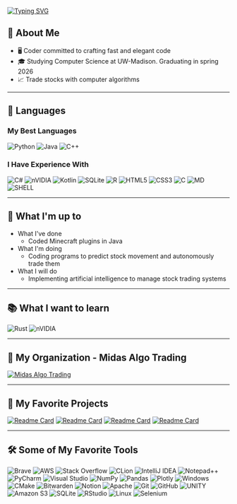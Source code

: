 [![Typing SVG](https://readme-typing-svg.demolab.com?font=Fira+Code&size=100&duration=2500&color=2990BD&center=true&vCenter=true&multiline=true&random=false&width=1928&height=384&lines=Hello%F0%9F%91%8B+I'm+Erik;Welcome+to+my+README.md)](https://git.io/typing-svg)

## :book: About Me
* 🖥 Coder committed to crafting fast and elegant code
* 🎓 Studying Computer Science at UW-Madison. Graduating in spring 2026
* 📈 Trade stocks with computer algorithms

---

## :scroll: Languages

### My Best Languages
![Python](https://img.shields.io/badge/Python-3776AB?style=for-the-badge&logo=python&logoColor=white)
![Java](https://img.shields.io/badge/Java-ED8B00?style=for-the-badge&logo=openjdk&logoColor=white)
![C++](https://img.shields.io/badge/C%2B%2B-00599C?style=for-the-badge&logo=c%2B%2B&logoColor=white)

### I Have Experience With
![C#](https://img.shields.io/badge/C%23-239120?style=for-the-badge&logo=c-sharp&logoColor=white)
![nVIDIA](https://img.shields.io/badge/cuda-000000.svg?style=for-the-badge&logo=nVIDIA&logoColor=green)
![Kotlin](https://img.shields.io/badge/kotlin-%237F52FF.svg?style=for-the-badge&logo=kotlin&logoColor=white)
![SQLite](https://img.shields.io/badge/sqlite-%2307405e.svg?style=for-the-badge&logo=sqlite&logoColor=white)
![R](https://img.shields.io/badge/r-%23276DC3.svg?style=for-the-badge&logo=r&logoColor=white)
![HTML5](https://img.shields.io/badge/HTML5-E34F26?style=for-the-badge&logo=html5&logoColor=white)
![CSS3](https://img.shields.io/badge/CSS3-1572B6?style=for-the-badge&logo=css3&logoColor=white)
![C](https://img.shields.io/badge/C-00599C?style=for-the-badge&logo=c&logoColor=white)
![MD](https://img.shields.io/badge/Markdown-000000?style=for-the-badge&logo=markdown&logoColor=white)
![SHELL](https://img.shields.io/badge/Shell_Script-121011?style=for-the-badge&logo=gnu-bash&logoColor=white)

---

## :pushpin: What I'm up to  
- What I've done
  - Coded Minecraft plugins in Java
- What I'm doing
  - Coding programs to predict stock movement and autonomously trade them
- What I will do
    - Implementing artificial intelligence to manage stock trading systems

---

## :books: What I want to learn
![Rust](https://img.shields.io/badge/rust-%23000000.svg?style=for-the-badge&logo=rust&logoColor=white)
![nVIDIA](https://img.shields.io/badge/cuda-000000.svg?style=for-the-badge&logo=nVIDIA&logoColor=green)

---
## :ledger: My Organization - Midas Algo Trading
[![Midas Algo Trading](https://github.com/Jenovesan/Jenovesan/assets/67431462/9e4bcc73-e229-404e-9084-d6dc3d16e2f8)](https://github.com/Midas-Algo-Trading)

---

## :open_file_folder: My Favorite Projects

[![Readme Card](https://github-readme-stats.vercel.app/api/pin/?username=jenovesan&repo=guilds&theme=onedark)](https://github.com/Jenovesan/Guilds)
[![Readme Card](https://github-readme-stats.vercel.app/api/pin/?username=jenovesan&repo=datetime&theme=onedark)](https://github.com/Midas-Algo-Trading/datetime)
[![Readme Card](https://github-readme-stats.vercel.app/api/pin/?username=Midas-Algo-Trading&repo=midas-python-public&theme=onedark)](https://github.com/Midas-Algo-Trading/midas-python-public)
[![Readme Card](https://github-readme-stats.vercel.app/api/pin/?username=Midas-Algo-Trading&repo=stringhelpers&theme=onedark)](https://github.com/Midas-Algo-Trading/stringhelpers)

--- 
## :hammer_and_wrench: Some of My Favorite Tools
![Brave](https://img.shields.io/badge/Brave-FB542B?style=for-the-badge&logo=Brave&logoColor=white)
![AWS](https://img.shields.io/badge/Amazon_AWS-232F3E?style=for-the-badge&logo=amazon-aws&logoColor=white)
![Stack Overflow](https://img.shields.io/badge/-Stackoverflow-FE7A16?style=for-the-badge&logo=stack-overflow&logoColor=white)
![CLion](https://img.shields.io/badge/CLion-black?style=for-the-badge&logo=clion&logoColor=white)
![IntelliJ IDEA](https://img.shields.io/badge/IntelliJIDEA-000000.svg?style=for-the-badge&logo=intellij-idea&logoColor=white)
![Notepad++](https://img.shields.io/badge/Notepad++-90E59A.svg?style=for-the-badge&logo=notepad%2b%2b&logoColor=black)
![PyCharm](https://img.shields.io/badge/pycharm-143?style=for-the-badge&logo=pycharm&logoColor=black&color=black&labelColor=green)
![Visual Studio](https://img.shields.io/badge/Visual%20Studio-5C2D91.svg?style=for-the-badge&logo=visual-studio&logoColor=white)
![NumPy](https://img.shields.io/badge/numpy-%23013243.svg?style=for-the-badge&logo=numpy&logoColor=white)
![Pandas](https://img.shields.io/badge/pandas-%23150458.svg?style=for-the-badge&logo=pandas&logoColor=white)
![Plotly](https://img.shields.io/badge/Plotly-%233F4F75.svg?style=for-the-badge&logo=plotly&logoColor=white)
![Windows](https://img.shields.io/badge/Windows-0078D6?style=for-the-badge&logo=windows&logoColor=white)
![CMake](https://img.shields.io/badge/CMake-%23008FBA.svg?style=for-the-badge&logo=cmake&logoColor=white)
![Bitwarden](https://img.shields.io/badge/bitwarden-%23175DDC.svg?style=for-the-badge&logo=bitwarden&logoColor=white)
![Notion](https://img.shields.io/badge/Notion-%23000000.svg?style=for-the-badge&logo=notion&logoColor=white)
![Apache](https://img.shields.io/badge/apache-%23D42029.svg?style=for-the-badge&logo=apache&logoColor=white)
![Git](https://img.shields.io/badge/git-%23F05033.svg?style=for-the-badge&logo=git&logoColor=white)
![GitHub](https://img.shields.io/badge/github-%23121011.svg?style=for-the-badge&logo=github&logoColor=white)
![UNITY](https://img.shields.io/badge/Unity-100000?style=for-the-badge&logo=unity&logoColor=white)
![Amazon S3](https://img.shields.io/badge/Amazon%20S3-FF9900?style=for-the-badge&logo=amazons3&logoColor=white)
![SQLite](https://img.shields.io/badge/sqlite-%2307405e.svg?style=for-the-badge&logo=sqlite&logoColor=white)
![RStudio](https://img.shields.io/badge/RStudio-4285F4?style=for-the-badge&logo=rstudio&logoColor=white)
![Linux](https://img.shields.io/badge/Linux-FCC624?style=for-the-badge&logo=linux&logoColor=black)
![Selenium](https://img.shields.io/badge/-selenium-%43B02A?style=for-the-badge&logo=selenium&logoColor=white)
